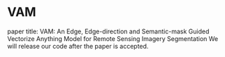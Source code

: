 # VAM
paper title: VAM: An Edge, Edge-direction and Semantic-mask Guided Vectorize Anything Model for Remote Sensing Imagery Segmentation
We will release our code after the paper is accepted.
